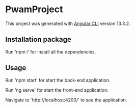 # PwamProject

This project was generated with [Angular CLI](https://github.com/angular/angular-cli) version 13.3.2.


## Installation package

Run 'npm i' for install all the dependencies.

## Usage

Run 'npm start' for start the back-end application.

Run 'ng serve' for start the front-end application.

Navigate to `http://localhost:4200/' to see the application.
